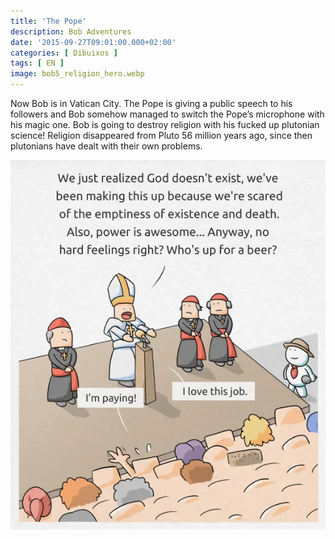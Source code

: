 ```yaml
---
title: 'The Pope'
description: Bob Adventures
date: '2015-09-27T09:01:00.000+02:00'
categories: [ Dibuixos ]
tags: [ EN ]
image: bob5_religion_hero.webp
---
```


Now Bob is in Vatican City. The Pope is giving a public speech to his followers and Bob somehow managed to switch the Pope’s microphone with his magic one. Bob is going to destroy religion with his fucked up plutonian science! Religion disappeared from Pluto 56 million years ago, since then plutonians have dealt with their own problems.

![](bob5_religion.webp)
